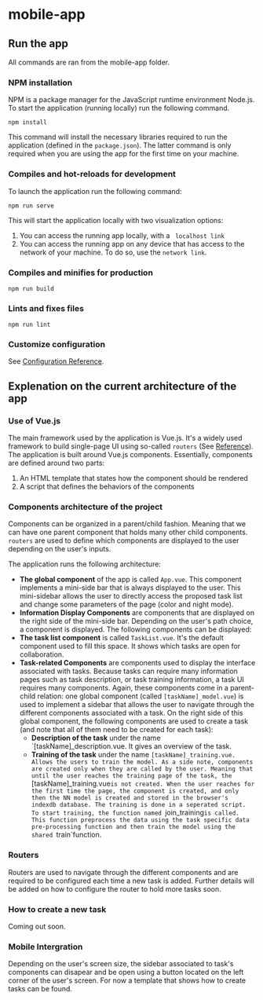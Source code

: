 # mobile-app

## Run the app
All commands are ran from the mobile-app folder. 
### NPM installation
NPM is a package manager for the JavaScript runtime environment Node.js.  
To start the application (running locally) run the following command. 
```
npm install
```
This command will install the necessary libraries required to run the application (defined in the `package.json`). The latter command is only required when you are using the app for the first time on your machine. 

### Compiles and hot-reloads for development
To launch the application run the following command: 
```
npm run serve
```
This will start the application locally with two visualization options: 
1. You can access the running app locally, with a ` localhost link` 
2. You can access the running app on any device that has access to the network of your machine. To do so, use the `network link`. 

### Compiles and minifies for production
```
npm run build
```

### Lints and fixes files
```
npm run lint
```

### Customize configuration
See [Configuration Reference](https://cli.vuejs.org/config/).

## Explenation on the current architecture of the app
### Use of Vue.js
The main framework used by the application is Vue.js. It's a widely used framework to build single-page UI using so-called `routers` (See [Reference](https://router.vuejs.org/guide/)).    
The application is built around Vue.js components. Essentially, components are defined around two parts: 
1. An HTML template that states how the component should be rendered 
2. A script that defines the behaviors of the components

### Components architecture of the project 
Components can be organized in a parent/child fashion. Meaning that we can have one parent component that holds many other child components.  
`routers` are used to define which components are displayed to the user depending on the user's inputs. 

The application runs the following architecture: 
- **The global component** of the app is called `App.vue`. This component implements a mini-side bar that is always displayed to the user. This mini-sidebar allows the user to directly access the proposed task list and change some parameters of the page (color and night mode).
- **Information Display Components** are components that are displayed on the right side of the mini-side bar. Depending on the user's path choice, a component is displayed. The following components can be displayed:
 - **The task list component** is called `TaskList.vue`. It's the default component used to fill this space. It shows which tasks are open for collaboration. 
 - **Task-related Components** are components used to display the interface associated with tasks. Because tasks can require many information pages such as task description, or task training information, a task UI requires many components. Again, these components come in a parent-child relation: one global component (called `[taskName]_model.vue`) is used to implement a sidebar that allows the user to navigate through the different components associated with a task. On the right side of this global component, the following components are used to create a task (and note that all of them need to be created for each task): 
    - **Description of the task** under the name `[taskName]_description.vue. It gives an overview of the task. 
    - **Training of the task** under the name `[taskName]_training.vue. Allows the users to train the model. As a side note, components are created only when they are called by the user. Meaning that until the user reaches the training page of the task, the `[taskName]_training.vue`is not created. When the user reaches for the first time the page, the component is created, and only then the NN model is created and stored in the browser's indexdb database. The training is done in a seperated script. To start training, the function named `join_training`is called. This function preprocess the data using the task specific data pre-processing function and then train the model using the shared `train`function. 
   
### Routers
Routers are used to navigate through the different components and are required to be configured each time a new task is added. 
Further details will be added on how to configure the router to hold more tasks soon. 

### How to create a new task 
Coming out soon. 

 ### Mobile Intergration 
 Depending on the user's screen size, the sidebar associated to task's components can disapear and be open using a button located on the left corner of the user's screen. 
 For now a template that shows how to create tasks can be found. 
 


